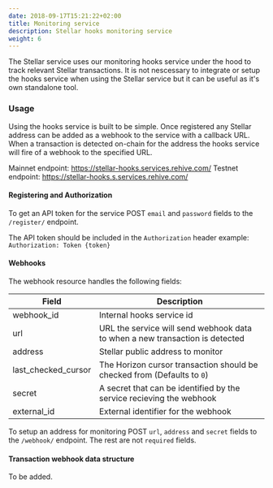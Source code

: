 ```yaml
---
date: 2018-09-17T15:21:22+02:00
title: Monitoring service
description: Stellar hooks monitoring service
weight: 6
---
```


The Stellar service uses our monitoring hooks service under the hood to track relevant Stellar transactions. It is not nescessary to integrate or setup the hooks service when using the Stellar service but it can be useful as it's own standalone tool.

### Usage

Using the hooks service is built to be simple. Once registered any Stellar address can be added as a webhook to the service with a callback URL. When a transaction is detected on-chain for the address the hooks service will fire of a webhook to the specified URL.

Mainnet endpoint: https://stellar-hooks.services.rehive.com/
Testnet endpoint: https://stellar-hooks.s.services.rehive.com/

#### Registering and Authorization

To get an API token for the service POST `email` and `password` fields to the `/register/` endpoint.

The API token should be included in the `Authorization` header example: `Authorization: Token {token}`

#### Webhooks

The webhook resource handles the following fields:

Field | Description
--- | ---
webhook_id | Internal hooks service id
url | URL the service will send webhook data to when a new transaction is detected
address | Stellar public address to monitor
last_checked_cursor | The Horizon cursor transaction should be checked from (Defaults to `0`)
secret | A secret that can be identified by the service recieving the webhook
external_id | External identifier for the webhook

To setup an address for monitoring POST `url`, `address` and `secret` fields to the `/webhook/` endpoint. The rest are not `required` fields.

#### Transaction webhook data structure

To be added.

